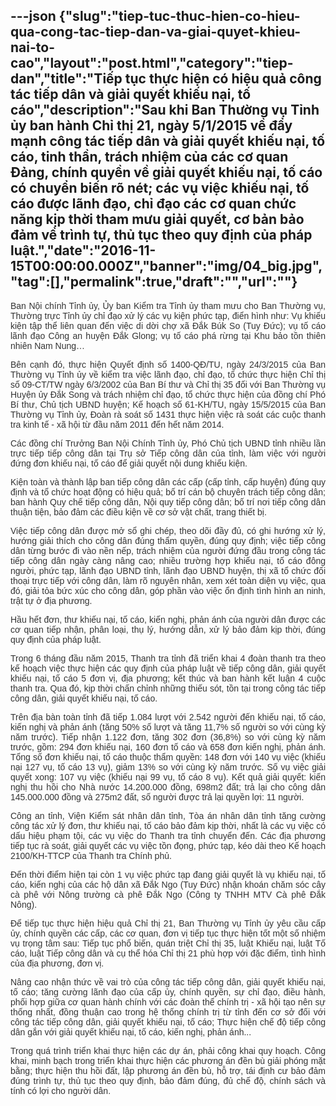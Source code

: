 ---json
{"slug":"tiep-tuc-thuc-hien-co-hieu-qua-cong-tac-tiep-dan-va-giai-quyet-khieu-nai-to-cao","layout":"post.html","category":"tiep-dan","title":"Tiếp tục thực hiện có hiệu quả công tác tiếp dân và giải quyết khiếu nại, tố cáo","description":"Sau khi Ban Thường vụ Tỉnh ủy ban hành Chỉ thị 21, ngày 5/1/2015 về đẩy mạnh công tác tiếp dân và giải quyết khiếu nại, tố cáo, tinh thần, trách nhiệm của các cơ quan Đảng, chính quyền về giải quyết khiếu nại, tố cáo có chuyển biến rõ nét; các vụ việc khiếu nại, tố cáo được lãnh đạo, chỉ đạo các cơ quan chức năng kịp thời tham mưu giải quyết, cơ bản bảo đảm về trình tự, thủ tục theo quy định của pháp luật.","date":"2016-11-15T00:00:00.000Z","banner":"img/04_big.jpg","tag":[],"permalink":true,"draft":"","url":""}
---
<p style="color: rgb(51, 51, 51); font-family: Arial, sans-serif; text-align: justify;">Ban Nội chính Tỉnh ủy, Ủy ban Kiểm tra Tỉnh ủy tham mưu cho Ban Thường vụ, Thường trực Tỉnh ủy chỉ đạo xử lý các vụ kiện phức tạp, điển hình như: Vụ khiếu kiện tập thể liên quan đến việc di dời chợ xã Đắk Búk So (Tuy Đức); vụ tố cáo lãnh đạo Công an huyện Đắk Glong; vụ tố cáo phá rừng tại Khu bảo tồn thiên nhiên Nam Nung…</p><p style="color: rgb(51, 51, 51); font-family: Arial, sans-serif; text-align: justify;">Bên cạnh đó, thực hiện Quyết định số 1400-QĐ/TU, ngày 24/3/2015 của Ban Thường vụ Tỉnh ủy về kiểm tra việc lãnh đạo, chỉ đạo, tổ chức thực hiện Chỉ thị số 09-CT/TW ngày 6/3/2002 của Ban Bí thư và Chỉ thị 35 đối với Ban Thường vụ Huyện ủy Đắk Song và trách nhiệm chỉ đạo, tổ chức thực hiện của đồng chí Phó Bí thư, Chủ tịch UBND huyện; Kế hoạch số 61-KH/TU, ngày 15/5/2015 của Ban Thường vụ Tỉnh ủy, Đoàn rà soát số 1431 thực hiện việc rà soát các cuộc thanh tra kinh tế - xã hội từ đầu năm 2011 đến hết năm 2014.</p><p style="color: rgb(51, 51, 51); font-family: Arial, sans-serif; text-align: justify;">Các đồng chí Trưởng Ban Nội Chính Tỉnh ủy, Phó Chủ tịch UBND tỉnh nhiều lần trực tiếp tiếp công dân tại Trụ sở Tiếp công dân của tỉnh, làm việc với người đứng đơn khiếu nại, tố cáo để giải quyết nội dung khiếu kiện.</p><p style="color: rgb(51, 51, 51); font-family: Arial, sans-serif; text-align: justify;">Kiện toàn và thành lập ban tiếp công dân các cấp (cấp tỉnh, cấp huyện) đúng quy định và tổ chức hoạt động có hiệu quả; bố trí cán bộ chuyên trách tiếp công dân; ban hành Quy chế tiếp công dân, Nội quy tiếp công dân; bố trí nơi tiếp công dân thuận tiện, bảo đảm các điều kiện về cơ sở vật chất, trang thiết bị.</p><p style="color: rgb(51, 51, 51); font-family: Arial, sans-serif; text-align: justify;">Việc tiếp công dân được mở sổ ghi chép, theo dõi đầy đủ, có ghi hướng xử lý, hướng giải thích cho công dân đúng thẩm quyền, đúng quy định; việc tiếp công dân từng bước đi vào nền nếp, trách nhiệm của người đứng đầu trong công tác tiếp công dân ngày càng nâng cao; nhiều trường hợp khiếu nại, tố cáo đông người, phức tạp, lãnh đạo UBND tỉnh, lãnh đạo UBND huyện, thị xã tổ chức đối thoại trực tiếp với công dân, làm rõ nguyên nhân, xem xét toàn diện vụ việc, qua đó, giải tỏa bức xúc cho công dân, góp phần vào việc ổn định tình hình an ninh, trật tự ở địa phương.</p><p style="color: rgb(51, 51, 51); font-family: Arial, sans-serif; text-align: justify;">Hầu hết đơn, thư khiếu nại, tố cáo, kiến nghị, phản ánh của người dân được các cơ quan tiếp nhận, phân loại, thụ lý, hướng dẫn, xử lý bảo đảm kịp thời, đúng quy định của pháp luật.</p><p style="color: rgb(51, 51, 51); font-family: Arial, sans-serif; text-align: justify;">Trong 6 tháng đầu năm 2015, Thanh tra tỉnh đã triển khai 4 đoàn thanh tra theo kế hoạch việc thực hiện các quy định của pháp luật về tiếp công dân, giải quyết khiếu nại, tố cáo 5 đơn vị, địa phương; kết thúc và ban hành kết luận 4 cuộc thanh tra. Qua đó, kịp thời chấn chỉnh những thiếu sót, tồn tại trong công tác tiếp công dân, giải quyết khiếu nại, tố cáo.</p><p style="color: rgb(51, 51, 51); font-family: Arial, sans-serif; text-align: justify;">Trên địa bàn toàn tỉnh đã tiếp 1.084 lượt với 2.542 người đến khiếu nại, tố cáo, kiến nghị và phản ánh (tăng 50% số lượt và tăng 11,7% số người so với cùng kỳ năm trước). Tiếp nhận 1.122 đơn, tăng 302 đơn (36,8%) so với cùng kỳ năm trước, gồm: 294 đơn khiếu nại, 160 đơn tố cáo và 658 đơn kiến nghị, phản ánh. Tổng số đơn khiếu nại, tố cáo thuộc thẩm quyền: 148 đơn với 140 vụ việc (khiếu nại 127 vụ, tố cáo 13 vụ), giảm 13% so với cùng kỳ năm trước. Số vụ việc giải quyết xong: 107 vụ việc (khiếu nại 99 vụ, tố cáo 8 vụ). Kết quả giải quyết: kiến nghị thu hồi cho Nhà nước 14.200.000 đồng, 698m2 đất; trả lại cho công dân 145.000.000 đồng và 275m2 đất, số người được trả lại quyền lợi: 11 người.</p><p style="color: rgb(51, 51, 51); font-family: Arial, sans-serif; text-align: justify;">Công an tỉnh, Viện Kiểm sát nhân dân tỉnh, Tòa án nhân dân tỉnh tăng cường công tác xử lý đơn, thư khiếu nại, tố cáo bảo đảm kịp thời, nhất là các vụ việc có dấu hiệu phạm tội, các vụ việc do Thanh tra tỉnh chuyển đến. Các địa phương tiếp tục rà soát, giải quyết các vụ việc tồn đọng, phức tạp, kéo dài theo Kế hoạch 2100/KH-TTCP của Thanh tra Chính phủ.</p><p style="color: rgb(51, 51, 51); font-family: Arial, sans-serif; text-align: justify;">Đến thời điểm hiện tại còn 1 vụ việc phức tạp đang giải quyết là vụ khiếu nại, tố cáo, kiến nghị của các hộ dân xã Đắk Ngo (Tuy Đức) nhận khoán chăm sóc cây cà phê với Nông trường cà phê Đắk Ngo (Công ty TNHH MTV Cà phê Đắk Nông).</p><p style="color: rgb(51, 51, 51); font-family: Arial, sans-serif; text-align: justify;">Để tiếp tục thực hiện hiệu quả Chỉ thị 21, Ban Thường vụ Tỉnh ủy yêu cầu cấp ủy, chính quyền các cấp, các cơ quan, đơn vị tiếp tục thực hiện tốt một số nhiệm vụ trọng tâm sau: Tiếp tục phổ biến, quán triệt Chỉ thị 35, luật Khiếu nại, luật Tố cáo, luật Tiếp công dân và cụ thể hóa Chỉ thị 21 phù hợp với đặc điểm, tình hình của địa phương, đơn vị.</p><p style="color: rgb(51, 51, 51); font-family: Arial, sans-serif; text-align: justify;">Nâng cao nhận thức về vai trò của công tác tiếp công dân, giải quyết khiếu nại, tố cáo; tăng cường lãnh đạo của cấp ủy, chính quyền, sự chỉ đạo, điều hành, phối hợp giữa cơ quan hành chính với các đoàn thể chính trị - xã hội tạo nên sự thống nhất, đồng thuận cao trong hệ thống chính trị từ tỉnh đến cơ sở đối với công tác tiếp công dân, giải quyết khiếu nại, tố cáo; Thực hiện chế độ tiếp công dân gắn với giải quyết khiếu nại, tố cáo, kiến nghị, phản ánh...</p><p style="color: rgb(51, 51, 51); font-family: Arial, sans-serif; text-align: justify;">Trong quá trình triển khai thực hiện các dự án, phải công khai quy hoạch. Công khai, minh bạch trong triển khai thực hiện các phương án đền bù giải phóng mặt bằng; thực hiện thu hồi đất, lập phương án đền bù, hỗ trợ, tái định cư bảo đảm đúng trình tự, thủ tục theo quy định, bảo đảm đúng, đủ chế độ, chính sách và tính có lợi cho người dân.</p>